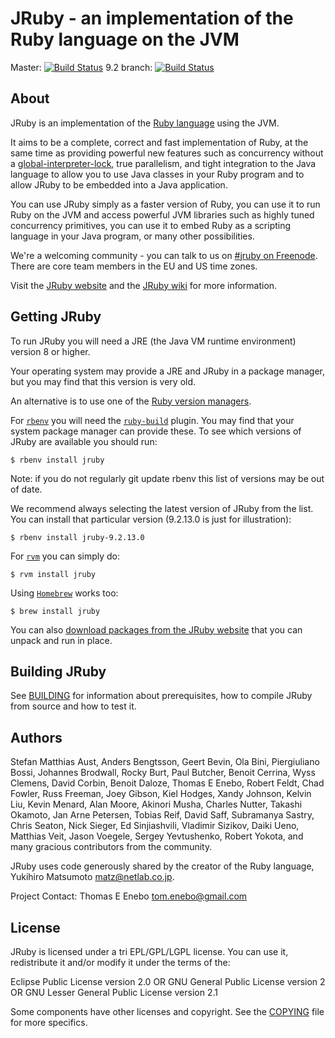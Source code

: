 # JRuby - an implementation of the Ruby language on the JVM

Master: [![Build Status](https://travis-ci.com/jruby/jruby.svg?branch=master)](https://travis-ci.org/jruby/jruby)
9.2 branch: [![Build Status](https://travis-ci.com/jruby/jruby.svg?branch=jruby-9.2)](https://travis-ci.org/jruby/jruby/branches)

## About

JRuby is an implementation of the [Ruby language](http://www.ruby-lang.org)
using the JVM.

It aims to be a complete, correct and fast implementation of Ruby, at the same
time as providing powerful new features such as concurrency without a
[global-interpreter-lock](http://en.wikipedia.org/wiki/Global_Interpreter_Lock),
true parallelism, and tight integration to the Java language to allow you to
use Java classes in your Ruby program and to allow JRuby to be embedded into a
Java application.

You can use JRuby simply as a faster version of Ruby, you can use it to run Ruby
on the JVM and access powerful JVM libraries such as highly tuned concurrency
primitives, you can use it to embed Ruby as a scripting language in your Java
program, or many other possibilities.

We're a welcoming community - you can talk to us on [#jruby on Freenode](http://richard.esplins.org/siwi/2011/07/08/getting-started-freenode-irc/).
There are core team members in the EU and US time zones.

Visit the [JRuby website](https://www.jruby.org/) and the [JRuby wiki](https://github.com/jruby/jruby/wiki)
for more information.

## Getting JRuby

To run JRuby you will need a JRE (the Java VM runtime environment) version 8 or higher.

Your operating system may provide a JRE and JRuby in a package manager, but you may find that this
version is very old.

An alternative is to use one of the [Ruby version managers](https://www.ruby-lang.org/en/documentation/installation/#managers).

For [`rbenv`](https://github.com/sstephenson/rbenv) you will need the
[`ruby-build`](https://githubcom/sstephenson/ruby-build) plugin. You may find that your system
package manager can provide these. To see which versions of JRuby are available you should run:

```
$ rbenv install jruby
```

Note: if you do not regularly git update rbenv this list of versions may be out of date.

We recommend always selecting the latest version of JRuby from the list. 
You can install that particular version (9.2.13.0 is just for illustration):


```
$ rbenv install jruby-9.2.13.0
```

For [`rvm`](https://rvm.io) you can simply do:

```
$ rvm install jruby
```

Using [`Homebrew`](https://brew.sh/) works too:

```
$ brew install jruby
```

You can also [download packages from the JRuby website](https://www.jruby.org/download) that
you can unpack and run in place.

## Building JRuby

See [BUILDING](BUILDING.md) for information about prerequisites, how to compile JRuby from source
and how to test it.

## Authors

Stefan Matthias Aust, Anders Bengtsson, Geert Bevin, Ola Bini,
 Piergiuliano Bossi, Johannes Brodwall, Rocky Burt, Paul Butcher,
 Benoit Cerrina, Wyss Clemens, David Corbin, Benoit Daloze, Thomas E Enebo,
 Robert Feldt, Chad Fowler, Russ Freeman, Joey Gibson, Kiel Hodges,
 Xandy Johnson, Kelvin Liu, Kevin Menard, Alan Moore, Akinori Musha,
 Charles Nutter, Takashi Okamoto, Jan Arne Petersen, Tobias Reif, David Saff,
 Subramanya Sastry, Chris Seaton, Nick Sieger, Ed Sinjiashvili, Vladimir Sizikov,
 Daiki Ueno, Matthias Veit, Jason Voegele, Sergey Yevtushenko, Robert Yokota,
   and many gracious contributors from the community.

JRuby uses code generously shared by the creator of the Ruby language,
Yukihiro Matsumoto <matz@netlab.co.jp>.

Project Contact: Thomas E Enebo <tom.enebo@gmail.com>

## License

JRuby is licensed under a tri EPL/GPL/LGPL license. You can use it,
redistribute it and/or modify it under the terms of the:

  Eclipse Public License version 2.0
    OR
  GNU General Public License version 2
    OR
  GNU Lesser General Public License version 2.1

Some components have other licenses and copyright. See the [COPYING](COPYING)
file for more specifics.
